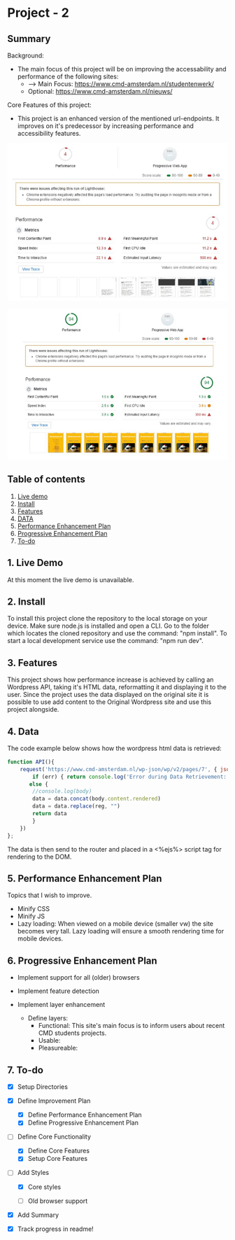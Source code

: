 # Project - 2

## Summary
Background:
- The main focus of this project will be on improving the accessability and performance of the following sites:
    * --> Main Focus: https://www.cmd-amsterdam.nl/studentenwerk/
    * Optional: https://www.cmd-amsterdam.nl/nieuws/

Core Features of this project:
- This project is an enhanced version of the mentioned url-endpoints. It improves on it's predecessor by increasing performance and accessibility features.

![Metrics of the original site](https://github.com/Stanargy/project-2-1819/blob/master/myProject/public/assets/metrics1.JPG "Metrics of the original site")

![Metrics of the project](https://github.com/Stanargy/project-2-1819/blob/master/myProject/public/assets/metrics2.JPG "Metrics of the project")



## Table of contents
1. [Live demo](#1-Live-demo)
2. [Install](#2-Install)
3. [Features](#3-Features)
4. [DATA](#4-DATA)
5. [Performance Enhancement Plan](#5-Performance-Enhancement-Plan)
6. [Progressive Enhancement Plan](#6-Progressive-Enhancement-Plan)
7. [To-do](#7-To-do)

## 1. Live Demo
At this moment the live demo is unavailable.

## 2. Install
To install this project clone the repository to the local storage on your device. Make sure node.js is installed and open a CLI. Go to the folder which locates the cloned repository and use the command: "npm install". To start a local development service use the command: "npm run dev".

## 3. Features
This project shows how performance increase is achieved by calling an Wordpress API, taking it's HTML data, reformatting it and displaying it to the user. Since the project uses the data displayed on the original site it is possible to use add content to the Original Wordpress site and use this project alongside. 

## 4. Data

The code example below shows how the wordpress html data is retrieved:
```js 
function API(){
    request('https://www.cmd-amsterdam.nl/wp-json/wp/v2/pages/7', { json: true }, (err, res, body) => {
        if (err) { return console.log('Error during Data Retrievement: '+ err); }
       else {
        //console.log(body)
        data = data.concat(body.content.rendered)
        data = data.replace(reg, "")
        return data
        }
    })
};
```

The data is then send to the router and placed in a <%ejs%> script tag for rendering to the DOM.


## 5. Performance Enhancement Plan
Topics that I wish to improve.
- Minify CSS
- Minify JS
- Lazy loading: When viewed on a mobile device (smaller vw) the site becomes very tall. Lazy loading will ensure a smooth rendering time for mobile devices.


## 6. Progressive Enhancement Plan
- Implement support for all (older) browsers
- Implement feature detection
- Implement layer enhancement

    * Define layers:
        *   Functional: This site's main focus is to inform users about recent CMD students projects.
        *   Usable: 
        *   Pleasureable:

## 7. To-do
- [X] Setup Directories
- [X] Define Improvement Plan
    * [X] Define Performance Enhancement Plan
    * [X] Define Progressive Enhancement Plan

- [ ] Define Core Functionality
    * [X] Define Core Features
    * [X] Setup Core Features

- [ ] Add Styles
    * [X] Core styles
    * [ ] Old browser support


- [X] Add Summary
- [X] Track progress in readme!

